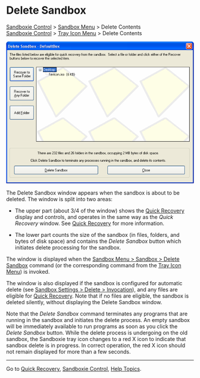# Delete Sandbox

[Sandboxie Control](SandboxieControl.md) > [Sandbox Menu](SandboxMenu.md) > Delete Contents  
[Sandboxie Control](SandboxieControl.md) > [Tray Icon Menu](TrayIconMenu.md) > Delete Contents

![](/Media/DeleteSandbox.png)

The Delete Sandbox window appears when the sandbox is about to be deleted. The window is split into two areas:

*   The upper part (about 3/4 of the window) shows the [Quick Recovery](QuickRecovery.md) display and controls, and operates in the same way as the _Quick Recovery_ window. See [Quick Recovery](QuickRecovery.md) for more information.

*   The lower part counts the size of the sandbox (in files, folders, and bytes of disk space) and contains the _Delete Sandbox_ button which initiates delete processing for the sandbox.

The window is displayed when the [Sandbox Menu > Sandbox > Delete Sandbox](SandboxMenu#sandbox) command (or the corresponding command from the [Tray Icon Menu](TrayIconMenu.md)) is invoked.

The window is also displayed if the sandbox is configured for automatic delete (see [Sandbox Settings > Delete > Invocation](DeleteSettings#invocation)), and any files are eligible for [Quick Recovery](QuickRecovery.md). Note that if no files are eligible, the sandbox is deleted silently, without displaying the Delete Sandbox window.

Note that the _Delete Sandbox_ command terminates any programs that are running in the sandbox and initiates the delete process. An empty sandbox will be immediately available to run programs as soon as you click the _Delete Sandbox_ button. While the delete process is undergoing on the old sandbox, the Sandboxie tray icon changes to a red X icon to indicate that sandbox delete is in progress. In correct operation, the red X icon should not remain displayed for more than a few seconds.

* * *

Go to [Quick Recovery](QuickRecovery.md), [Sandboxie Control](SandboxieControl.md), [Help Topics](HelpTopics.md).
